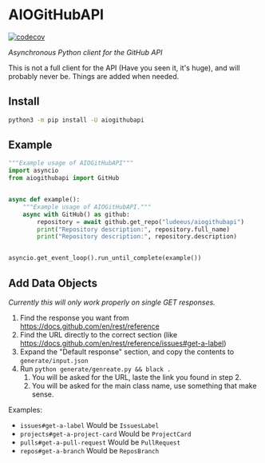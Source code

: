 # AIOGitHubAPI
[![codecov](https://codecov.io/gh/ludeeus/aiogithubapi/branch/master/graph/badge.svg)](https://codecov.io/gh/ludeeus/aiogithubapi)

_Asynchronous Python client for the GitHub API_

This is not a full client for the API (Have you seen it, it's huge), and will probably never be.
Things are added when needed.

## Install

```bash
python3 -m pip install -U aiogithubapi
```

## Example

```python
"""Example usage of AIOGitHubAPI"""
import asyncio
from aiogithubapi import GitHub


async def example():
    """Example usage of AIOGitHubAPI."""
    async with GitHub() as github:
        repository = await github.get_repo("ludeeus/aiogithubapi")
        print("Repository description:", repository.full_name)
        print("Repository description:", repository.description)


asyncio.get_event_loop().run_until_complete(example())
```

## Add Data Objects

_Currently this will only work properly on single GET responses._

1. Find the response you want from <https://docs.github.com/en/rest/reference>
1. Find the URL directly to the correct section (like <https://docs.github.com/en/rest/reference/issues#get-a-label>)
1. Expand the "Default response" section, and copy the contents to `generate/input.json`
1. Run `python generate/genreate.py && black .`
   1. You will be asked for the URL, laste the link you found in step 2.
   1. You will be asked for the main class name, use something that make sense.

Examples:

- `issues#get-a-label` Would be `IssuesLabel`
- `projects#get-a-project-card` Would be `ProjectCard`
- `pulls#get-a-pull-request` Would be `PullRequest`
- `repos#get-a-branch` Would be `ReposBranch`
